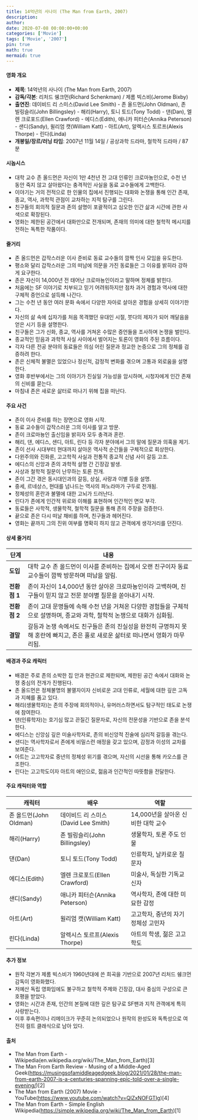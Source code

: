 ```yaml
---
title: 14억년의 사나이 (The Man from Earth, 2007)
description: 
author: 
date: 2020-07-08 00:00:00+00:00
categories: ['Movie']
tags: ['Movie', '2007']
pin: true
math: true
mermaid: true
---
```

#### 영화 개요

- **제목**: 14억년의 사나이 (The Man from Earth, 2007)  
- **감독/각본**: 리처드 쉥크먼(Richard Schenkman) / 제롬 빅스비(Jerome Bixby)  
- **출연진**: 데이비드 리 스미스(David Lee Smith) - 존 올드먼(John Oldman), 존 빌링슬리(John Billingsley) - 해리(Harry), 토니 토드(Tony Todd) - 댄(Dan), 엘렌 크로포드(Ellen Crawford) - 에디스(Edith), 애니카 피터슨(Annika Peterson) - 샌디(Sandy), 윌리엄 캣(William Katt) - 아트(Art), 알렉시스 토르프(Alexis Thorpe) - 린다(Linda)  
- **개봉일/장르/러닝 타임**: 2007년 11월 14일 / 공상과학 드라마, 철학적 드라마 / 87분  

#### 시놉시스

- 대학 교수 존 올드먼은 자신이 1만 4천년 전 고대 인류인 크로마뇽인으로, 수천 년 동안 죽지 않고 살아왔다는 충격적인 사실을 동료 교수들에게 고백한다.  
- 이야기는 거의 전적으로 한 인물의 집에서 진행되는 대화와 논쟁을 통해 인간 존재, 종교, 역사, 과학적 관점이 교차하는 지적 탐구를 그린다.  
- 친구들의 회의적 질문과 존의 설명이 포괄적이고 심오한 인간 삶과 시간에 관한 사색으로 확장된다.  
- 영화는 제한된 공간에서 대화만으로 전개되며, 존재의 의미에 대한 철학적 메시지를 전하는 독특한 작품이다.  

#### 줄거리

- 존 올드먼은 갑작스러운 이사 준비로 동료 교수들의 깜짝 인사 모임을 유도한다.  
- 평소와 달리 갑작스러운 그의 떠남에 의문을 가진 동료들은 그 이유를 밝히라 강하게 요구한다.  
- 존은 자신이 14,000년 전 태어난 크로마뇽인이라고 말하며 정체를 밝힌다.  
- 처음에는 SF 이야기로 치부되고 믿기 어려워하지만 점차 과거 경험과 역사에 대한 구체적 증언으로 설득해 나간다.  
- 그는 수천 년 동안 여러 문화 속에서 다양한 자아로 살아온 경험을 상세히 이야기한다.  
- 자신의 삶 속에 십자가를 처음 목격했던 유대인 시절, 붓다의 제자가 되어 깨달음을 얻은 시기 등을 설명한다.  
- 친구들은 그가 신화, 종교, 역사를 거쳐온 수많은 증언들을 조사하며 논쟁을 벌인다.  
- 종교적인 믿음과 과학적 사실 사이에서 벌어지는 토론이 영화의 주된 흐름이다.  
- 각자 다른 전공 분야의 동료들은 의심 어린 질문과 정교한 논증으로 그의 정체를 검증하려 한다.  
- 존은 신체적 불멸은 있었으나 정신적, 감정적 변화를 겪으며 고통과 외로움을 설명한다.  
- 영화 후반부에서는 그의 이야기가 진실일 가능성을 암시하며, 시청자에게 인간 존재의 신비를 묻는다.  
- 마침내 존은 새로운 삶터로 떠나기 위해 집을 떠난다.  

#### 주요 사건

- 존이 이사 준비를 하는 장면으로 영화 시작.  
- 동료 교수들이 갑작스러운 그의 이사를 알고 방문.  
- 존이 크로마뇽인 출신임을 밝히자 모두 충격과 혼란.  
- 해리, 댄, 에디스, 샌디, 아트, 린다 등 각자 분야에서 그의 말에 질문과 의혹을 제기.  
- 존이 선사 시대부터 현대까지 살아온 역사적 순간들을 구체적으로 회상한다.  
- 다윈주의와 진화론, 고고학적 사실과 전통적 종교적 신념 사이 갈등 고조.  
- 에디스의 신앙과 존의 과학적 설명 간 긴장감 발생.  
- 사상과 철학적 질문이 난무하는 토론 전개.  
- 존이 그간 겪은 동시대인과의 갈등, 상실, 사랑과 이별 등을 설명.  
- 중세, 르네상스, 현대를 넘나드는 역사의 파노라마가 구두로 전개됨.  
- 정체성의 혼란과 불멸에 대한 고뇌가 드러난다.  
- 린다가 존에게 인간적 위로와 이해를 표현하며 인간적인 면모 부각.  
- 동료들은 사학적, 생물학적, 철학적 질문을 통해 존의 주장을 검증한다.  
- 끝으로 존은 다시 떠날 채비를 하며, 친구들과 헤어진다.  
- 영화는 끝까지 그의 진위 여부를 명확히 하지 않고 관객에게 생각거리를 던진다.  

#### 상세 줄거리

| **단계**   | **내용**                                                                                                                          |
|------------|-----------------------------------------------------------------------------------------------------------------------------------|
| **도입**  | 대학 교수 존 올드먼이 이사를 준비하는 집에서 오랜 친구이자 동료 교수들이 깜짝 방문하며 떠남을 알림.                                      |
| **전환점 1** | 존이 자신이 14,000년 동안 살아온 크로마뇽인이라 고백하며, 친구들이 믿지 않고 전문 분야별 질문을 쏟아내기 시작.                             |
| **전환점 2** | 존이 고대 문명들에 속해 수천 년을 거쳐온 다양한 경험들을 구체적으로 설명하며, 종교와 과학, 철학적 논쟁으로 대화가 심화됨.                      |
| **결말**  | 갈등과 논쟁 속에서도 친구들은 존의 진실성을 완전히 규명하지 못해 혼란에 빠지고, 존은 홀로 새로운 삶터로 떠나면서 영화가 마무리됨.              |

#### 배경과 주요 캐릭터

- 배경은 주로 존의 소박한 집 안과 현관으로 제한되며, 제한된 공간 속에서 대화와 논쟁 중심의 전개가 진행된다.  
- 존 올드먼은 정체불명의 불멸자이자 신비로운 고대 인류로, 세월에 대한 깊은 고독과 지혜를 품고 있다.  
- 해리(생물학자)는 존의 주장에 회의적이나, 유머러스하면서도 탐구적인 태도로 논쟁에 참여한다.  
- 댄(인류학자)는 호기심 많고 끈질긴 질문자로, 자신의 전문성을 기반으로 존을 분석한다.  
- 에디스는 신앙심 깊은 미술사학자로, 존의 비신앙적 진술에 심리적 갈등을 겪는다.  
- 샌디는 역사학자로서 존에게 비밀스런 애정을 갖고 있으며, 감정과 이성의 교차를 보여준다.  
- 아트는 고고학자로 중년의 정체성 위기를 겪으며, 자신의 시선을 통해 카오스를 관조한다.  
- 린다는 고고학도이자 아트의 애인으로, 젊음과 인간적인 따뜻함을 전달한다.  

#### 주요 캐릭터와 역할

| **캐릭터**   | **배우**           | **역할**                      |
|--------------|--------------------|-----------------------------|
| 존 올드먼(John Oldman) | 데이비드 리 스미스(David Lee Smith) | 14,000년을 살아온 신비한 대학 교수    |
| 해리(Harry)  | 존 빌링슬리(John Billingsley) | 생물학자, 토론 주도 인물          |
| 댄(Dan)     | 토니 토드(Tony Todd)        | 인류학자, 날카로운 질문자          |
| 에디스(Edith) | 엘렌 크로포드(Ellen Crawford)    | 미술사, 독실한 기독교 신자         |
| 샌디(Sandy) | 애니카 피터슨(Annika Peterson) | 역사학자, 존에 대한 미묘한 감정    |
| 아트(Art)   | 윌리엄 캣(William Katt)        | 고고학자, 중년의 자기 정체성 고민자 |
| 린다(Linda) | 알렉시스 토르프(Alexis Thorpe) | 아트의 학생, 젊은 고고학도          |

#### 추가 정보

- 원작 각본가 제롬 빅스비가 1960년대에 쓴 희곡을 기반으로 2007년 리처드 쉥크먼 감독이 영화화했다.  
- 저예산 독립 영화임에도 불구하고 철학적 주제와 긴장감, 대사 중심의 구성으로 큰 호평을 받았다.  
- 영화는 시간과 존재, 인간의 본질에 대한 깊은 탐구로 SF팬과 지적 관객에게 특히 사랑받는다.  
- 이후 후속편이나 리메이크가 꾸준히 논의되었으나 원작의 완성도와 독특성으로 여전히 컬트 클래식으로 남아 있다.  

#### 출처

- The Man from Earth - Wikipedia(en.wikipedia.org/wiki/The_Man_from_Earth)[3]  
- The Man From Earth Review - Musing of a Middle-Aged Geek(https://musingsofamiddleagedgeek.blog/2021/01/28/the-man-from-earth-2007-is-a-centuries-spanning-epic-told-over-a-single-evening/)[2]  
- The Man from Earth (2007) Movie - YouTube(https://www.youtube.com/watch?v=QlZxNOFGTIg)[4]  
- The Man from Earth - Simple English Wikipedia(https://simple.wikipedia.org/wiki/The_Man_from_Earth)[1]
